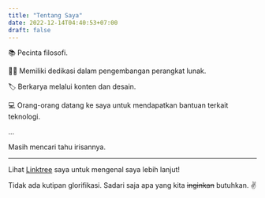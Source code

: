 ```yaml
---
title: "Tentang Saya"
date: 2022-12-14T04:40:53+07:00
draft: false
---
```


📚 Pecinta filosofi.

🧑‍💻 Memiliki dedikasi dalam pengembangan perangkat lunak.

🏷 Berkarya melalui konten dan desain. 

💻 Orang-orang datang ke saya untuk mendapatkan bantuan terkait teknologi.

...

Masih mencari tahu irisannya.

---

Lihat [Linktree](https://linktr.ee/adillaumam) saya untuk mengenal saya lebih lanjut!

Tidak ada kutipan glorifikasi. Sadari saja apa yang kita ~~inginkan~~ butuhkan. ✌️